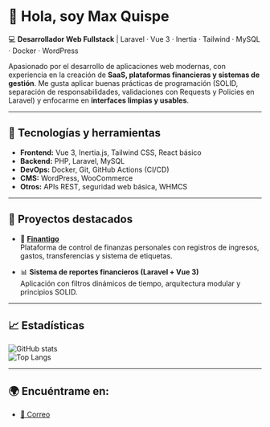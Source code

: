 # 👋 Hola, soy Max Quispe  

💻 **Desarrollador Web Fullstack** | Laravel · Vue 3 · Inertia · Tailwind · MySQL · Docker · WordPress  

Apasionado por el desarrollo de aplicaciones web modernas, con experiencia en la creación de **SaaS, plataformas financieras y sistemas de gestión**. Me gusta aplicar buenas prácticas de programación (SOLID, separación de responsabilidades, validaciones con Requests y Policies en Laravel) y enfocarme en **interfaces limpias y usables**.  

---

## 🔧 Tecnologías y herramientas
- **Frontend:** Vue 3, Inertia.js, Tailwind CSS, React básico  
- **Backend:** PHP, Laravel, MySQL  
- **DevOps:** Docker, Git, GitHub Actions (CI/CD)  
- **CMS:** WordPress, WooCommerce  
- **Otros:** APIs REST, seguridad web básica, WHMCS  

---

## 🚀 Proyectos destacados
- 🏦 [**Finantigo**](https://finantigo.com)  
  Plataforma de control de finanzas personales con registros de ingresos, gastos, transferencias y sistema de etiquetas.  

- 📊 **Sistema de reportes financieros (Laravel + Vue 3)**  
  Aplicación con filtros dinámicos de tiempo, arquitectura modular y principios SOLID.  

---

## 📈 Estadísticas
![GitHub stats](https://github-readme-stats.vercel.app/api?username=maxquispetc&show_icons=true&theme=radical)  
![Top Langs](https://github-readme-stats.vercel.app/api/top-langs/?username=maxquispetc&layout=compact&theme=radical)  

---

## 🌍 Encuéntrame en:
- [📧 Correo](mailto:hola@maxquispe.com)  
